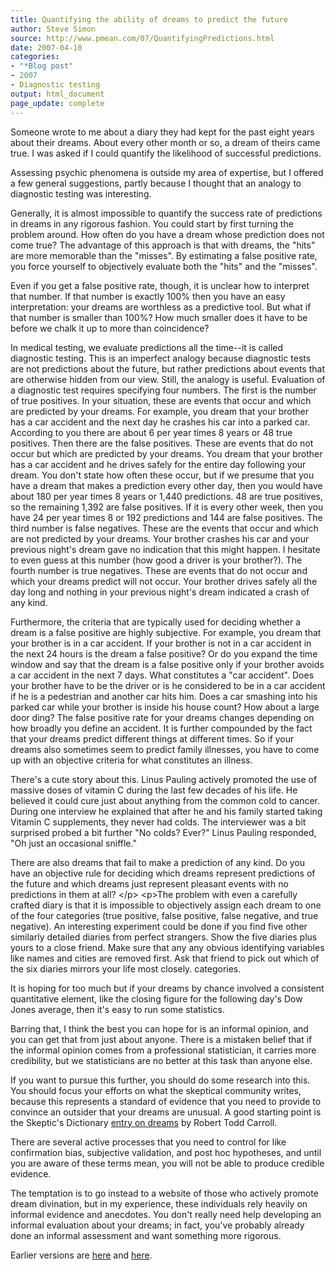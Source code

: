 ```yaml
---
title: Quantifying the ability of dreams to predict the future
author: Steve Simon
source: http://www.pmean.com/07/QuantifyingPredictions.html
date: 2007-04-10
categories:
- "*Blog post"
- 2007
- Diagnostic testing
output: html_document
page_update: complete
---
```


Someone wrote to me about a diary they had kept for the past eight years about their dreams. About every other month or so, a dream of theirs came true. I was asked if I could quantify the likelihood of successful predictions.

Assessing psychic phenomena is outside my area of expertise, but I offered a few general suggestions, partly because I thought that an analogy to diagnostic testing was interesting.

Generally, it is almost impossible to quantify the success rate of predictions in dreams in any rigorous fashion. You could start by first turning the problem around. How often do you have a dream whose prediction does not come true? The advantage of this approach is that with dreams, the "hits" are more memorable than the "misses". By estimating a false positive rate, you force yourself to objectively evaluate both the "hits" and the "misses".

Even if you get a false positive rate, though, it is unclear how to interpret that number. If that number is exactly 100% then you have an easy interpretation: your dreams are worthless as a predictive tool. But what if that number is smaller than 100%? How much smaller does it have to be before we chalk it up to more than coincidence?

In medical testing, we evaluate predictions all the time--it is called diagnostic testing. This is an imperfect analogy because diagnostic tests are not predictions about the future, but rather predictions about events that are otherwise hidden from our view. Still, the analogy is useful. Evaluation of a diagnostic test requires specifying four numbers. The first is the number of true positives. In your situation, these are events that occur and which are predicted by your dreams. For example, you dream that your brother has a car accident and the next day he crashes his car into a parked car. According to you there are about 6 per year times 8 years or 48 true positives. Then there are the false positives. These are events that do not occur but which are predicted by your dreams. You dream that your brother has a car accident and he drives safely for the entire day following your dream. You don't state how often these occur, but if we presume that you have a dream that makes a prediction every other day, then you would have about 180 per year times 8 years or 1,440 predictions. 48 are true positives, so the remaining 1,392 are false positives. If it is every other week, then you have 24 per year times 8 or 192 predictions and 144 are false positives. The third number is false negatives. These are the events that occur and which are not predicted by your dreams. Your brother crashes his car and your previous night's dream gave no indication that this might happen. I hesitate to even guess at this number (how good a driver is your brother?). The fourth number is true negatives. These are events that do not occur and which your dreams predict will not occur. Your brother drives safely all the day long and nothing in your previous night's dream indicated a crash of any kind.

Furthermore, the criteria that are typically used for deciding whether a dream is a false positive are highly subjective. For example, you dream that your brother is in a car accident. If your brother is not in a car accident in the next 24 hours is the dream a false positive? Or do you expand the time window and say that the dream is a false positive only if your brother avoids a car accident in the next 7 days. What constitutes a "car accident". Does your brother have to be the driver or is he considered to be in a car accident if he is a pedestrian and another car hits him. Does a car smashing into his parked car while your brother is inside his house count? How about a large door ding? The false positive rate for your dreams changes depending on how broadly you define an accident. It is further compounded by the fact that your dreams predict different things at different times. So if your dreams also sometimes seem to predict family illnesses, you have to come up with an objective criteria for what constitutes an illness.

There's a cute story about this. Linus Pauling actively promoted the use of massive doses of vitamin C during the last few decades of his life. He believed it could cure just about anything from the common cold to cancer. During one interview he explained that after he and his family started taking Vitamin C supplements, they never had colds. The interviewer was a bit surprised probed a bit further "No colds? Ever?" Linus Pauling responded, "Oh just an occasional sniffle."

There are also dreams that fail to make a prediction of any kind. Do you have an objective rule for deciding which dreams represent predictions of the future and which dreams just represent pleasant events with no predictions in them at all? \</p\> \<p\>The problem with even a carefully crafted diary is that it is impossible to objectively assign each dream to one of the four categories (true positive, false positive, false negative, and true negative). An interesting experiment could be done if you find five other similarly detailed diaries from perfect strangers. Show the five diaries plus yours to a close friend. Make sure that any any obvious identifying variables like names and cities are removed first. Ask that friend to pick out which of the six diaries mirrors your life most closely. categories.

It is hoping for too much but if your dreams by chance involved a consistent quantitative element, like the closing figure for the following day's Dow Jones average, then it's easy to run some statistics.

Barring that, I think the best you can hope for is an informal opinion, and you can get that from just about anyone. There is a mistaken belief that if the informal opinion comes from a professional statistician, it carries more credibility, but we statisticians are no better at this task than anyone else.

If you want to pursue this further, you should do some research into this. You should focus your efforts on what the skeptical community writes, because this represents a standard of evidence that you need to provide to convince an outsider that your dreams are unusual. A good starting point is the Skeptic's Dictionary [entry on dreams][car1] by Robert Todd Carroll.

There are several active processes that you need to control for like confirmation bias, subjective validation, and post hoc hypotheses, and until you are aware of these terms mean, you will not be able to produce credible evidence.

The temptation is to go instead to a website of those who actively promote dream divination, but in my experience, these individuals rely heavily on informal evidence and anecdotes. You don't really need help developing an informal evaluation about your dreams; in fact, you've probably already done an informal assessment and want something more rigorous.

Earlier versions are [here][sim1] and [here][sim2].

[sim1]: http://www.pmean.com/07/QuantifyingPredictions.html
[sim2]: http://new.pmean.com/QuantifyingPredictions/

[car1]: http://www.skepdic.com/dreams.html
